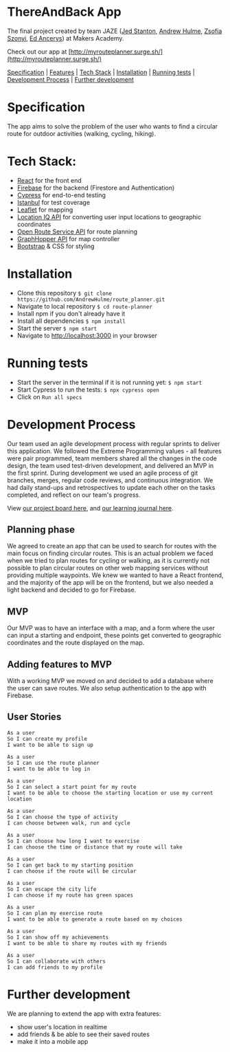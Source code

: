 # ThereAndBack App

The final project created by team JAZE ([Jed Stanton](https://github.com/JStant95), [Andrew Hulme](https://github.com/AndrewHulme), [Zsofia Szonyi](https://github.com/ZsofiaS), [Ed Ancerys](https://github.com/EdAncerys)) at Makers Academy.

Check out our app at [http://myrouteplanner.surge.sh/](http://myrouteplanner.surge.sh/)

[Specification](#specification) | [Features](#features) | [Tech Stack](#tech-stack) | [Installation](#installation) | [Running tests](#running-tests) | [Development Process](#development-process) | [Further development](#further-development)

# Specification

The app aims to solve the problem of the user who wants to find a circular route for outdoor activities (walking, cycling, hiking).

# Tech Stack:

- [React](https://reactjs.org) for the front end
- [Firebase](https://firebase.google.com) for the backend (Firestore and Authentication)
- [Cypress](https://www.cypress.io/) for end-to-end testing
- [Istanbul](https://istanbul.js.org/) for test coverage
- [Leaflet](https://leafletjs.com/) for mapping
- [Location IQ API](https://locationiq.com/) for converting user input locations to geographic coordinates
- [Open Route Service API](https://openrouteservice.org/) for route planning
- [GraphHopper API](https://www.graphhopper.com/) for map controller
- [Bootstrap](https://getbootstrap.com/) & CSS for styling

# Installation

* Clone this repository
`$ git clone https://github.com/AndrewHulme/route_planner.git`
* Navigate to local repository
`$ cd route-planner`
* Install npm if you don't already have it
* Install all dependencies
`$ npm install`
* Start the server
`$ npm start`
* Navigate to [http://localhost:3000](http://localhost:3000) in your browser

# Running tests
* Start the server in the terminal if it is not running yet:
`$ npm start`
* Start Cypress to run the tests:
`$ npx cypress open`
* Click on `Run all specs`

# Development Process

Our team used an agile development process with regular sprints to deliver this application.
We followed the Extreme Programming values - all features were pair programmed, team members shared all the changes in the code design, the team used test-driven development, and delivered an MVP in the first sprint.
During development we used an agile process of git branches, merges, regular code reviews, and continuous integration.
We had daily stand-ups and retrospectives to update each other on the tasks completed, and reflect on our team's progress.

View [our project board here](https://github.com/AndrewHulme/route_planner/projects/1), and [our learning journal here](https://github.com/AndrewHulme/route_planner/wiki).

## Planning phase
We agreed to create an app that can be used to search for routes with the main focus on finding circular routes.
This is an actual problem we faced when we tried to plan routes for cycling or walking, as it is currently not possible to plan circular routes on other web mapping services without providing multiple waypoints.
We knew we wanted to have a React frontend, and the majority of the app will be on the frontend, but we also needed a light backend and decided to go for Firebase.

## MVP
Our MVP was to have an interface with a map, and a form where the user can input a starting and endpoint, these points get converted to geographic coordinates and the route displayed on the map.

## Adding features to MVP
With a working MVP we moved on and decided to add a database where the user can save routes.
We also setup authentication to the app with Firebase.

## User Stories

```
As a user
So I can create my profile
I want to be able to sign up
```

```
As a user
So I can use the route planner
I want to be able to log in
```

```
As a user
So I can select a start point for my route
I want to be able to choose the starting location or use my current location
```

```
As a user
So I can choose the type of activity
I can choose between walk, run and cycle
```

```
As a user
So I can choose how long I want to exercise
I can choose the time or distance that my route will take
```

```
As a user
So I can get back to my starting position
I can choose if the route will be circular
```

```
As a user
So I can escape the city life
I can choose if my route has green spaces
```

```
As a user
So I can plan my exercise route
I want to be able to generate a route based on my choices
```

```
As a user
So I can show off my achievements
I want to be able to share my routes with my friends
```

```
As a user
So I can collaborate with others
I can add friends to my profile
```

# Further development

We are planning to extend the app with extra features:
* show user's location in realtime
* add friends & be able to see their saved routes
* make it into a mobile app
